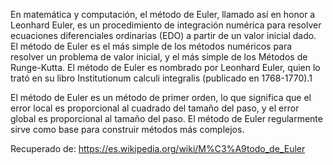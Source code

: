 En matemática y computación, el método de Euler, llamado así en honor a Leonhard Euler, es un procedimiento de integración numérica para resolver ecuaciones diferenciales ordinarias (EDO) a partir de un valor inicial dado. El método de Euler es el más simple de los métodos numéricos para resolver un problema de valor inicial, y el más simple de los Métodos de Runge-Kutta. El método de Euler es nombrado por Leonhard Euler, quien lo trató en su libro Institutionum calculi integralis (publicado en 1768-1770).1​

El método de Euler es un método de primer orden, lo que significa que el error local es proporcional al cuadrado del tamaño del paso, y el error global es proporcional al tamaño del paso. El método de Euler regularmente sirve como base para construir métodos más complejos. 

Recuperado de: https://es.wikipedia.org/wiki/M%C3%A9todo_de_Euler
